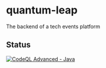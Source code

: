 # quantum-leap
The backend of a tech events platform

## Status

[![CodeQL Advanced - Java](https://github.com/BatistaGabriel/quantum-leap/actions/workflows/codeql.yml/badge.svg)](https://github.com/BatistaGabriel/quantum-leap/actions/workflows/codeql.yml)
